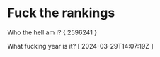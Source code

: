 # Fuck the rankings

Who the hell am I?
{ 2596241 }

What fucking year is it?
[ 2024-03-29T14:07:19Z ]
